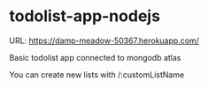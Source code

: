 # todolist-app-nodejs

URL: https://damp-meadow-50367.herokuapp.com/

Basic todolist app connected to mongodb atlas

You can create new lists with /:customListName
